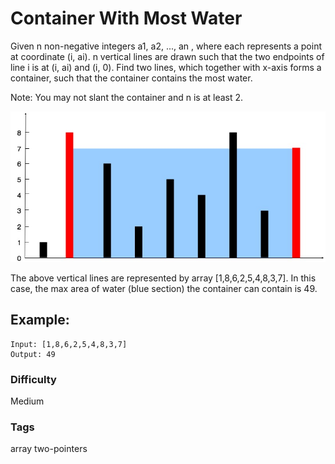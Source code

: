# Container With Most Water

Given n non-negative integers a1, a2, ..., an , where each represents a point
at coordinate (i, ai). n vertical lines are drawn such that the two endpoints
of line i is at (i, ai) and (i, 0). Find two lines, which together with x-axis
forms a container, such that the container contains the most water.

Note: You may not slant the container and n is at least 2.

![question_11](./question_11.jpg "Question 11")

The above vertical lines are represented by array [1,8,6,2,5,4,8,3,7].
In this case, the max area of water (blue section) the container can
contain is 49.

## Example:

```
Input: [1,8,6,2,5,4,8,3,7]
Output: 49
```

### Difficulty

Medium

### Tags

array two-pointers

